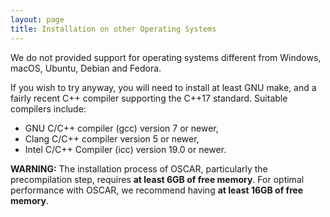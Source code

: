 ```yaml
---
layout: page
title: Installation on other Operating Systems
---
```


We do not provided support for operating systems different from Windows, macOS, Ubuntu, Debian and Fedora.

If you wish to try anyway, you will need to install at least GNU make, and a fairly recent C++ compiler supporting the C++17 standard.
Suitable compilers include:
* GNU C/C++ compiler (gcc) version 7 or newer,
* Clang C/C++ compiler version 5 or newer,
* Intel C/C++ Compiler (icc) version 19.0 or newer.

<div class="message">
  <strong>WARNING:</strong>
  The installation process of OSCAR, particularly the precompilation step, requires <strong>at least 6GB of free memory</strong>. For optimal performance with OSCAR, we recommend having <strong>at least 16GB of free memory</strong>.
</div>
